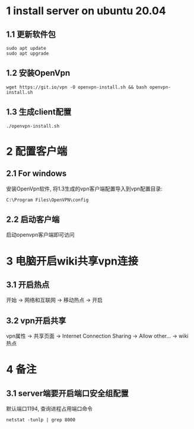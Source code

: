 # 1  install server on ubuntu 20.04

## 1.1 更新软件包

	sudo apt update
	sudo apt upgrade

## 1.2 安装OpenVpn

	wget https://git.io/vpn -O openvpn-install.sh && bash openvpn-install.sh

## 1.3 生成client配置
	./openvpn-install.sh 

# 2 配置客户端

## 2.1 For windows

安装OpenVpn软件, 将1.3生成的vpn客户端配置导入到vpn配置目录:

	C:\Program Files\OpenVPN\config

## 2.2 启动客户端

启动openvpn客户端即可访问

# 3 电脑开启wiki共享vpn连接

## 3.1 开启热点

开始 -> 网络和互联网 -> 移动热点 -> 开启

## 3.2 vpn开启共享

vpn属性 -> 共享页面 -> Internet Connection Sharing -> Allow other... -> wiki热点


# 4 备注

## 3.1 server端要开启端口安全组配置

默认端口1194, 查询进程占用端口命令

	netstat -tunlp | grep 8000
